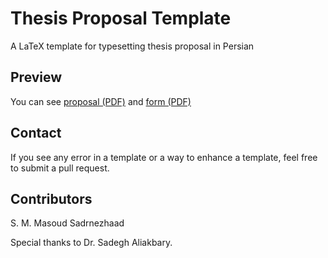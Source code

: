 # Thesis Proposal Template
A LaTeX template for typesetting thesis proposal in Persian

## Preview
You can see [proposal (PDF)](https://raw.githubusercontent.com/smmsadrnezh/thesis_proposal_template/master/proposal.pdf) and [form (PDF)](https://raw.githubusercontent.com/smmsadrnezh/thesis_proposal_template/master/form.pdf)

## Contact
If you see any error in a template or a way to enhance a template, feel free to submit a pull request.

## Contributors
S. M. Masoud Sadrnezhaad

Special thanks to Dr. Sadegh Aliakbary.

